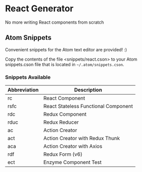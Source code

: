 # React Generator

No more writing React components from scratch

## Atom Snippets

Convenient snippets for the Atom text editor are provided! :)

Copy the contents of the file <snippets/react.cson> to your Atom snippets.cson file that is located in `~/.atom/snippets.cson`.

### Snippets Available

| Abbreviation | Description |
|--------------|-------------|
| rc | React Component |
| rsfc | React Stateless Functional Component |
| rdc | Redux Component |
| rduc | Redux Reducer |
| ac | Action Creator |
| act | Action Creator with Redux Thunk |
| aca | Action Creator with Axios |
| rdf | Redux Form (v6) |
| ect | Enzyme Component Test |
